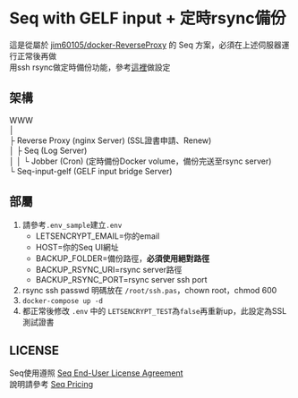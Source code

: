 ﻿# Seq with GELF input + 定時rsync備份
這是從屬於 [jim60105/docker-ReverseProxy](https://github.com/jim60105/docker-ReverseProxy) 的 Seq 方案，必須在上述伺服器運行正常後再做\
用ssh rsync做定時備份功能，參考[這裡](https://blog.maki0419.com/2020/08/docker-opencart.html#rsync-server%E8%A8%AD%E5%AE%9A%E5%92%8C%E5%82%99%E4%BB%BD%E9%82%84%E5%8E%9F)做設定

## 架構
WWW\
│\
├ Reverse Proxy (nginx Server) (SSL證書申請、Renew)\
│ ├ Seq (Log Server)\
│ │ └ Jobber (Cron) (定時備份Docker volume，備份完送至rsync server) \
└ Seq-input-gelf (GELF input bridge Server)

## 部屬
1. 請參考`.env_sample`建立`.env`
	* LETSENCRYPT_EMAIL=你的email
	* HOST=你的Seq UI網址
	* BACKUP_FOLDER=備份路徑，**必須使用絕對路徑**
	* BACKUP_RSYNC_URI=rsync server路徑
	* BACKUP_RSYNC_PORT=rsync server ssh port
2. rsync ssh passwd 明碼放在 `/root/ssh.pas`，chown root，chmod 600
5. `docker-compose up -d`
6. 都正常後修改 `.env` 中的 `LETSENCRYPT_TEST`為`false`再重新up，此設定為SSL測試證書

## LICENSE
Seq使用遵照 [Seq End-User License Agreement](https://datalust.co/doc/eula-current.pdf)\
說明請參考 [Seq Pricing](https://datalust.co/pricing)